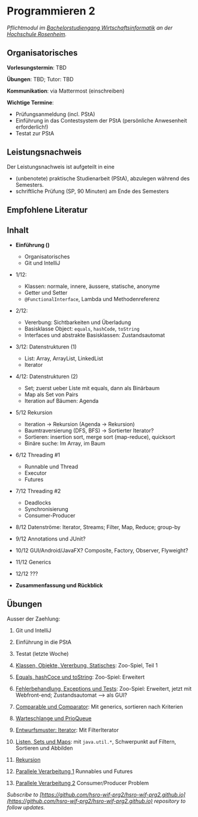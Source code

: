 # Programmieren 2

_Pflichtmodul im [Bachelorstudiengang Wirtschaftsinformatik](https://www.fh-rosenheim.de/technik/informatik-mathematik/wirtschaftsinformatik-bachelor/) an der [Hochschule Rosenheim](https://www.fh-rosenheim.de)._

## Organisatorisches

**Vorlesungstermin**: TBD

**Übungen**: TBD; Tutor: TBD

**Kommunikation**: via Mattermost (einschreiben)

**Wichtige Termine**:
- Prüfungsanmeldung (incl. PStA)
- Einführung in das Contestsystem der PStA (persönliche Anwesenheit erforderlich!)
- Testat zur PStA


## Leistungsnachweis
Der Leistungsnachweis ist aufgeteilt in eine 
- (unbenotete) praktische Studienarbeit (PStA), abzulegen während des Semesters.
- schriftliche Prüfung (SP, 90 Minuten) am Ende des Semesters


## Empfohlene Literatur


## Inhalt
- **Einführung ()**
	* Organisatorisches
	* Git und IntelliJ
- 1/12: 
	* Klassen: normale, innere, äussere, statische, anonyme
	* Getter und Setter
	* `@FunctionalInterface`, Lambda und Methodenreferenz
- 2/12:
	* Vererbung: Sichtbarkeiten und Überladung
	* Basisklasse Object: `equals`, `hashCode`, `toString`
	* Interfaces und abstrakte Basisklassen: Zustandsautomat
- 3/12: Datenstrukturen (1)
	* List: Array, ArrayList, LinkedList
	* Iterator
- 4/12: Datenstrukturen (2)
	+ Set; zuerst ueber Liste mit equals, dann als Binärbaum
	+ Map als Set von Pairs
	+ Iteration auf Bäumen: Agenda
- 5/12 Rekursion
	+ Iteration -> Rekursion (Agenda -> Rekursion)
	+ Baumtraversierung (DFS, BFS) -> Sortierter Iterator?
	+ Sortieren: insertion sort, merge sort (map-reduce), quicksort
	+ Binäre suche: Im Array, im Baum
- 6/12 Threading #1
	+ Runnable und Thread
	+ Executor
	+ Futures
- 7/12 Threading #2
	+ Deadlocks
	+ Synchronisierung
	+ Consumer-Producer
- 8/12 Datenströme: Iterator, Streams; Filter, Map, Reduce; group-by
- 9/12 Annotations und JUnit?
- 10/12 GUI/Android/JavaFX? Composite, Factory, Observer, Flyweight?
- 11/12 Generics
- 12/12 ???


- **Zusammenfassung und Rückblick**

## Übungen

Ausser der Zaehlung:
1. Git und IntelliJ
2. Einführung in die PStA
3. Testat (letzte Woche)

1. [Klassen, Objekte, Vererbung, Statisches](/uebung01/): Zoo-Spiel, Teil 1
2. [Equals, hashCoce und toString](/uebung02/): Zoo-Spiel: Erweitert
3. [Fehlerbehandlung, Exceptions und Tests](/uebung03/): Zoo-Spiel: Erweitert, jetzt mit Webfront-end; Zustandsautomat  --> als GUI?
4. [Comparable und Comparator](/uebung04/): Mit generics, sortieren nach Kriterien
5. [Warteschlange und PrioQueue](/uebung05/)
6. [Entwurfsmuster: Iterator](/uebung06/): Mit FilterIterator
7. [Listen, Sets und Maps](/uebung07/): mit `java.util.*`, Schwerpunkt auf Filtern, Sortieren und Abbilden
8. [Rekursion](/uebung08/)
9. [Parallele Verarbeitung 1](/uebung09/) Runnables und Futures
10. [Parallele Verarbeitung 2](/uebung10/) Consumer/Producer Problem


_Subscribe to [https://github.com/hsro-wif-prg2/hsro-wif-prg2.github.io](https://github.com/hsro-wif-prg2/hsro-wif-prg2.github.io) repository to follow updates._